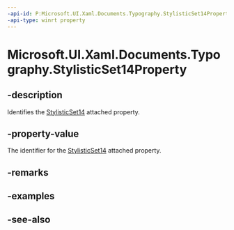 ```yaml
---
-api-id: P:Microsoft.UI.Xaml.Documents.Typography.StylisticSet14Property
-api-type: winrt property
---
```


<!-- Property syntax
public Windows.UI.Xaml.DependencyProperty StylisticSet14Property { get; }
-->

# Microsoft.UI.Xaml.Documents.Typography.StylisticSet14Property

## -description
Identifies the [StylisticSet14](/uwp/api/microsoft.ui.xaml.documents.typography#xaml-attached-properties) attached property.

## -property-value
The identifier for the [StylisticSet14](/uwp/api/microsoft.ui.xaml.documents.typography#xaml-attached-properties) attached property.

## -remarks

## -examples

## -see-also
